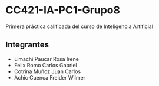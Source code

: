 # CC421-IA-PC1-Grupo8
Primera práctica calificada del curso de Inteligencia Artificial

## Integrantes
* Limachi Paucar Rosa Irene 
* Felix Romo Carlos Gabriel 
* Cotrina Muñoz Juan Carlos
* Achic Cuenca Freider Wilmer
